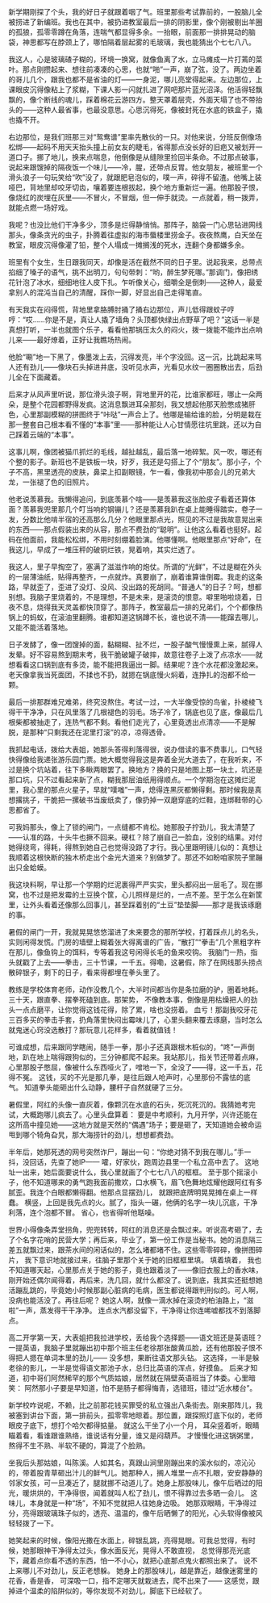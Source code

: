新学期刚探了个头，我的好日子就跟着咽了气。班里那些考试靠前的，一股脑儿全被捞进了新编班。我也在其中，被扔进教室最后一排的阴影里，像个刚被剔出羊圈的孤狼，孤零零蹲在角落，连喘气都显得多余。一抬眼，前面那一排排晃动的脑袋，神思都写在脖颈上了，哪怕隔着层起雾的毛玻璃，我也能猜出个七七八八。

我这人，心是玻璃碴子糊的，环境一换窝，就像鱼离了水，立马瘫成一片打蔫的菜叶。那点刚攒起来、想往前凑凑的心思，也就“啪”一声，崩了弦，没了。两边坐着的哥儿几个，跟我也都不是省油的灯——一身泥，哪儿亮堂得起来。左边那位，上课眼皮沉得像粘上了浆糊，下课人影一闪就扎进了网吧那片蓝光沼泽。他活得轻飘飘的，像个断线的魂儿，踩着棉花云游四方。整天罩着层壳，外面天塌了也不带抬头的——这种人最省事，也最没意思。心思沉得死，像被封死在水底的铁盒子，撬也撬不开。

右边那位，是我们班那三对“鸳鸯谱”里率先散伙的一只。对他来说，分班反倒像场松绑——起码不用天天抬头撞上前女友的睫毛，省得那点没长好的旧疤又被划开一道口子。挪了地儿，换来点喘息，他倒像是从缝隙里捡回半条命。不过那点破事，说起来跟馊掉的隔夜饭一个味儿——冷，腥，还带点反胃。他女朋友，被班里一个滑头浪子一句玩笑给“吹”没了，就跟肥皂泡似的，噗一声，碎得不留渣。他嘴上装哑巴，背地里却咬牙切齿，嚷着要连根拔起，换个地方重新烂一遍。他那股子恨，像烧红的炭埋在灰里——不冒火，不冒烟，但一伸手就烫。一点就着，稍一拨弄，就能点燃一场好戏。

我呢？也没比他们干净多少，顶多是烂得静悄悄。那阵子，脑袋一门心思钻进网线那头，像条贪光的虫子，扑腾着往虚拟的海市蜃楼里捞金子。夜夜熬鹰，白天坐在教室，眼皮沉得像灌了铅，整个人塌成一摊搁浅的死水，连翻个身都嫌多余。

班里有个女生，生日跟我同天，却像是活在截然不同的日子里。说起我来，总带点掐细了嗓子的语气，挑不出明刀，句句带刺：“哟，醉生梦死哪。”那调门，像把绣花针泡了冰水，细细地往人皮下扎。乍听像关心，细嚼全是倒刺——这种人，最爱拿别人的混沌当自己的清醒，踩你一脚，好显出自己走得笔直。

有天我实在闷得慌，背地里拿胳膊肘捅了捅右边那位，声儿低得跟蚊子哼哼：“哎……你是不是，真让人撬了墙角？头顶都快绿出点野草了吧？”这话一半是真想打听，一半也就图个乐子，看看他那锅压太久的闷火，拨一拨能不能炸出点响儿来——最好燎着，正好让我瞧场热闹。

他脸“唰”地一下黑了，像墨泼上去，沉得发亮，半个字没回。这一沉，比跳起来骂人还有劲儿——像块石头掉进井底，没听见水声，光看见水纹一圈圈散出去，后劲儿全在下面藏着。

后来才从风声里听说，那位滑头浪子啊，背地里开的花，比谁家都旺，哪止一朵两朵，是整个花园都野得发疯。这消息飘进耳朵那刻，我又想起他那天脸憋成猪肝色，心里那副模糊的拼图终于“咔哒”一声合上了。他哪是输给谁的脸，分明是栽在那一整套自己根本看不懂的“本事”里——那种能让人心甘情愿往坑里跳，还以为自己踩着云端的“本事”。

这事儿啊，像团被猫爪抓烂的毛线，越扯越乱，最后落一地碎絮。风一吹，哪还有个整的影子。新班也不是铁板一块，好歹，我还是勾搭上了个“朋友”。那小子，个子不高，黑里透亮的皮肤，鼻梁上扣副眼镜，乍一看，像我初中那会儿的兄弟大龙，一张褪了色的旧照片。

他老说羡慕我。我懒得追问，到底羡慕个啥——是羡慕我这张脸皮子看着还算体面？羡慕我兜里那几个叮当响的钢镚儿？还是羡慕我趴在桌上能睡得踏实，卷子一发，分数比他啃半宿的还高那么几分？他眼里那点光，照见的不过是我故意晃出来的东西——那点假装出来的从容，那点不费劲的“聪明”。让他这么看着也挺好。起码在他面前，我能松松绑，不用时刻绷着脸演。他哪懂啊。他眼里那点“好命”，在我这儿，早成了一堆压秤的破铜烂铁，晃着响，其实烂透了。

我这人，里子早掏空了，塞满了滋滋作响的炮仗。所谓的“光鲜”，不过是糊在外头的一层薄油纸，贴得再整齐，一点就炸。真要崩了，崩着谁算谁倒霉。我走的这条路，早就歪了，歪进了没灯、没风、没出路的死胡同。“普通人”的日子？呵，想都别想。我脑子里烧着的，不是理想，不是未来，是滚烫的恨意。噼里啪啦烧着，日夜不息，烧得我天灵盖都快顶穿了。那阵子，教室最后一排的兄弟们，个个都像热锅上的蚂蚁，在滚油里翻腾。谁都知道这锅蹲不长，谁也说不清——能蹿去哪儿，又能不能活着落地。

日子发酵了，像一团馊掉的面，黏糊糊、扯不烂，一股子酸气慢慢熏上来，腻得人发晕。好不容易熬到期末考，我干脆破罐子破摔，故意往卷子上泼了点凉水——就想看看这口锅到底有多烫，能不能把我逼出一脚。结果呢？连个水花都没激起来。老天像拿我当死面团，不揉也不扔，就摁在锅底慢火焖着，连挣扎的泡都不给一颗。

最后一排那群难兄难弟，终究没熬住。考试一过，一大半像受惊的鸟雀，扑棱棱飞得干干净净，只在风里落了几根褪色的羽毛。场子冷了，锅底也见了底，像最后几根柴都被抽走了，连热气都不剩。看他们走光了，心里竟透出点清凉——不是解脱，是那种“只剩我还在泥里打滚”的凉，凉得透骨。

我抓起电话，拨给大表姐，她那头答得利落得很，说办借读的事不费事儿，口气轻快得像给我递张游乐园门票。她大概觉得我这是奔着金光大道去了，在我听来，不过是换个坑站着，往下多瞅两眼罢了。换地方？换的只是地图上那一块土，坑还是那口坑，只不过看起来新了点，糊我那层油纸用得顺点。一个学期泡在这摊烂泥里，我心里的那点火星子，早就“噗嗤”一声，熄得连黑灰都懒得剩。那时候我是真想撂挑子，干脆把一摞破书当废纸卖了，像扔掉一双磨穿底的烂鞋，连绑鞋带的心思都省了。

可我妈那头，像上了锁的闸门，一点缝都不肯松。她那股子拧劲儿，我太清楚了——认准的路，十头牛也撅不回来。硬杠？除了崩自己一脸血，没别的结果。对付她得绕弯，得耗，得熬到她自己也觉得没路了才行。我心里跟明镜儿似的：真想让我顺着这根快断的独木桥走出个金光大道来？别做梦了。那还不如盼咱家院子里蹦出只金蛤蟆。

我这块料啊，早让那一个学期的烂泥裹得严严实实，里头都闷出一层毛了。现在挪窝，也不过是把发霉的土豆换个筐，心儿照样是烂的，一点不差。至于怎么在新筐里，让外头看着还像那么回事儿，甚至踩着别的“土豆”垫垫脚——那才是我该琢磨的事。

暑假的闸门一开，我就晃晃悠悠溜进了未来要念的那所学校，打着踩点儿的名头，实则闲得发慌。门房的墙壁上糊着张大得离谱的广告，“散打”“拳击”几个黑粗字杵在那儿，像鱼钩上的饵料，专等着我这号闲得长毛的鱼来咬钩。 我脑门一热，指头就戳了上去——拳击，三十节课，一千五。得嘞，这暑假，除了在网线那头捞点散碎银子，剩下的日子，看来得都埋在拳头里了。

教练是学校体育老师，动作没教几个，大半时间都当你是条拉磨的驴，圈着地耗。三十天，跟直拳、摆拳死磕到底。那架势， 不像教本事，倒像是用枯燥把人的劲头一点点磨平，让你觉得这钱花得，除了累，啥也没捞着。 血亏！那副我咬牙花三百多买的拳击手套，扔角落里快闷出霉味儿了，心里头翻来覆去琢磨，当时怎么就鬼迷心窍没选散打？那玩意儿花样多，看着就值钱！

可谁成想，后来跟同学瞎闹，随手一拳，那小子还真跟根木桩似的，“咚”一声倒地，趴在地上喘得跟狗似的，三分钟都爬不起来。我站那儿，指关节还带着点麻，心里那股子憋屈，像被什么东西哑火了，噌地一下，全没了——得，这一千五，花得不冤。 这钱，买的不光是那几拳，是往后跟人呛声时，心里那份不露怯的底气。 知道拳头能砸出什么动静，腰杆子自然就硬了三分。

暑假里，阿红的头像一直灰着，像颗沉在水底的石头，死沉死沉的。我猜她考完试，大概跑哪儿疯去了。心里头盘算着： 要是中考顺利，九月开学，兴许还能在这所高中撞见她——这地方就是天然的“偶遇”场子；要是砸了，天知道她会被命运甩到哪个犄角旮旯，那大海捞针的劲儿，想想都费劲。

半年后，她那死透的网号突然诈尸，蹦出一句：“你绝对猜不到我在哪儿。”手一抖，没回话，先查了她IP—— 嚯，好家伙，跑周边县里一个私立高中去了。 这地址一出来，她后面要说什么，我心里就画了个七七八八的框框。 至于那个摇滚小子，他不知道哪来的勇气跑我面前撒欢，口水横飞，眉飞色舞地炫耀他跟阿红有多腻歪。我连个白眼都懒得翻。他那点显摆劲儿， 就跟把底牌明晃晃摊在桌上一样蠢。 横竖，上回是我先点的火。腻了，指头一碾，他俩的名字一块儿沉底，干净利落，连个泡都不冒。 省心，也省得听他聒噪。

世界小得像条弄堂拐角，兜兜转转，阿红的消息还是会飘过来。听说高考砸了，去了个名字花哨的民营大学；再后来，毕业了，第一份工作是当秘书。她的消息隔三差五就飘过来，跟茶水间的闲话似的，怎么堵都堵不住。这些零零碎碎，像拼图碎片， 我下意识地就接过来，往脑子里那个关于她的旧框框里填。 填着填着， 我也不知道哪天起，心里那点关于她的影子，竟也跟着淡了——像旧衣服上的香水味，刚开始还偶尔闻得着，再后来，洗几回，就什么都没了。说到底，我其实还挺想她活蹦乱跳的，毕竟她小时候那副心脏病的毛病，医生都说得跟判刑似的。可人啊，没病也能活没了。再往后呢？ 她这人啊，就像一滴水掉在滚烫的柏油路上，“滋啦”一声，蒸发得干干净净。 连点水汽都没留下，干净得让你连唏嘘都找不到落脚点。

高二开学第一天，大表姐把我拉进学校，丢给我个选择题——语文班还是英语班？一提英语，我脑子里就蹦出初中那个班主任老徐那张酸黄瓜脸，还有他那股子恨不得把人摁在单词本里的劲儿—— 没多想，果断往语文那头钻。 这选择，一半是躲老徐的影儿，一半是觉得语文那池子水，总归比英语的浑点，好摸鱼。 后来才知道，初中哥们阿然稀罕的那个气质姑娘，居然就在隔壁英语班当了体委。心里暗笑： 阿然那小子要是早知道，怕不是肠子都得悔青，选错班，错过“近水楼台”。

新学校咋说呢，不赖，比之前那花钱买罪受的私立强出八条街去。刚来那阵儿，我被塞到讲台下面，第一排前头，孤零零地晾着。那位置，跟探照灯底下似的，老师眼皮子底下，想打个哈欠都得掂量。 就这么干坐了小一个月， 耳朵竖着听，眼睛瞄着看，看谁跟谁熟络，谁说话有分量，谁又是闷葫芦。 才慢慢化进这锅粥里，熬得不生不熟、半软不硬的，算混了个脸熟。

坐我后头那姑娘，叫陈溪。人如其名，真跟山涧里刚蹦出来的溪水似的，凉沁沁的，带着股青草砸出汁儿的鲜气儿。她那种人，搁人堆里一点不扎眼，安安静静的邻家女孩，可一旦凑近了，腿就挪不动道儿了。她身上那股味儿，像午后晒过的阳光，暖烘烘的，干净得很，闻着就叫人松了劲儿，恨不得靠过去多晒一会儿。 这味儿，本身就是一种“场”，不知不觉就把人往她身边吸。 她那双眼睛，干净得过分，亮得跟玻璃珠子似的，透亮、温温的，像午后晒懒了的阳光，心头软得像被风轻轻拨了一下。

她笑起来的时候，像阳光撒在水面上，碎银乱跳，亮得晃眼。可我总觉得，有时候，她那眼神干净得太过头，像水面反光，晃得人不敢直视， 总觉得那亮光底下，藏着点你看不透的东西，怕一不小心，就把心底那点鬼火都照出来了。 说不上来哪儿不对劲儿，反正老想躲。 她身上的那股味儿，越是靠近，越像迷雾里的花香，香是香， 可深吸一口，指不定哪天就栽进去，爬不出来了—— 这感觉，跟掉进个温柔的陷阱似的，等你发现不对劲儿，脚底下已经软了。